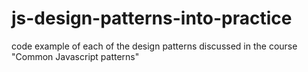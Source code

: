 # js-design-patterns-into-practice
code example of each of the design patterns discussed in the course "Common Javascript patterns"
